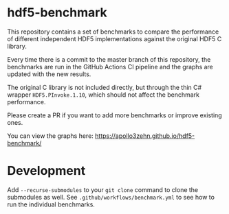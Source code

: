 # hdf5-benchmark

This repository contains a set of benchmarks to compare the performance of different independent HDF5 implementations against the original HDF5 C library.

Every time there is a commit to the master branch of this repository, the benchmarks are run in the GitHub Actions CI pipeline and the graphs are updated with the new results.

The original C library is not included directly, but through the thin C# wrapper `HDF5.PInvoke.1.10`, which should not affect the benchmark performance.

Please create a PR if you want to add more benchmarks or improve existing ones.

You can view the graphs here: https://apollo3zehn.github.io/hdf5-benchmark/

# Development
Add `--recurse-submodules` to your `git clone` command to clone the submodules as well. See `.github/workflows/benchmark.yml` to see how to run the individual benchmarks.